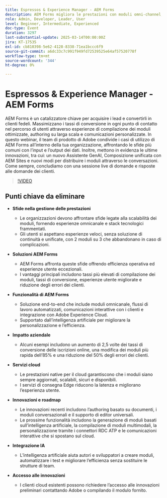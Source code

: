 ```yaml
---
title: Espressos & Experience Manager - AEM Forms
description: AEM Forms migliora le prestazioni con moduli omni-channel, personalizzazione basata su intelligenza artificiale e scalabilità nativa per il cloud, consentendo conversioni 2,5 volte più veloci, modifiche più veloci dell’85% ed errori in meno del 50%.
role: Admin, Developer, Leader, User
level: Beginner, Intermediate, Experienced
doc-type: Event
duration: 3297
last-substantial-update: 2025-03-14T00:00:00Z
jira: KT-17535
exl-id: cb810398-5e62-4128-8338-71ea1bccc6f9
source-git-commit: a6dc33c7c991f949fd72539525e64af57520778f
workflow-type: tm+mt
source-wordcount: '344'
ht-degree: 0%

---
```


# Espressos &amp; Experience Manager - AEM Forms

AEM Forms è un catalizzatore chiave per acquisire i lead e convertirli in clienti fedeli. Massimizzano i tassi di conversione in ogni punto di contatto nel percorso di utenti attraverso esperienze di compilazione dei moduli ottimizzate, authoring su larga scala e comunicazioni personalizzate. In questo webinar, il team di prodotto di Adobe condivide i casi di utilizzo di AEM Forms all’interno della tua organizzazione, affrontando le sfide più comuni con l’input e l’output dei dati. Inoltre, mettono in evidenza le ultime innovazioni, tra cui: un nuovo Assistente GenAI, Composizione unificata con AEM Sites e nuovi modi per distribuire i moduli attraverso le conversazioni. Come sempre, concludiamo con una sessione live di domande e risposte alle domande dei clienti.

>[!VIDEO](https://video.tv.adobe.com/v/3451636/?learn=on&enablevpops)

## Punti chiave da eliminare


* **Sfide nella gestione delle prestazioni**

   * Le organizzazioni devono affrontare sfide legate alla scalabilità dei moduli, fornendo esperienze omnicanale e stack tecnologici frammentati.
   * Gli utenti si aspettano esperienze veloci, senza soluzione di continuità e unificate, con 2 moduli su 3 che abbandonano in caso di complicazioni.

* **Soluzioni AEM Forms**

   * AEM Forms affronta queste sfide offrendo efficienza operativa ed esperienze utente eccezionali.
   * I vantaggi principali includono tassi più elevati di compilazione dei moduli, tassi di conversione, esperienze utente migliorate e riduzione degli errori dei clienti.

* **Funzionalità di AEM Forms**

   * Soluzione end-to-end che include moduli omnicanale, flussi di lavoro automatizzati, comunicazioni interattive con i clienti e integrazione con Adobe Experience Cloud.
   * Supportato dall’intelligenza artificiale per migliorare la personalizzazione e l’efficienza.

* **Impatto aziendale**

   * Alcuni esempi includono un aumento di 2,5 volte dei tassi di conversione delle iscrizioni online, una modifica dei moduli più rapida dell’85% e una riduzione del 50% degli errori dei clienti.

* **Servizi cloud**

   * Le prestazioni native per il cloud garantiscono che i moduli siano sempre aggiornati, scalabili, sicuri e disponibili.
   * I servizi di consegna Edge riducono la latenza e migliorano l’esperienza utente.

* **Innovazioni e roadmap**

   * Le innovazioni recenti includono l’authoring basato su documenti, i moduli conversazionali e il supporto di editor universali.
   * Le prossime funzionalità includono la generazione di moduli basati sull’intelligenza artificiale, la compilazione di moduli multimodali, la personalizzazione tramite i connettori RDC ATP e le comunicazioni interattive che si spostano sul cloud.

* **Integrazione IA**

   * L’intelligenza artificiale aiuta autori e sviluppatori a creare moduli, automatizzare i test e migliorare l’efficienza senza sostituire le strutture di team.

* **Accesso alle innovazioni**

   * I clienti cloud esistenti possono richiedere l’accesso alle innovazioni preliminari contattando Adobe o compilando il modulo fornito.
